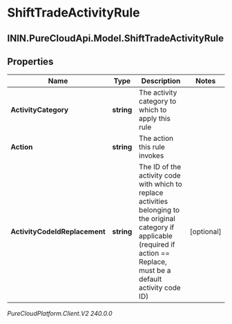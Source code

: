 # ShiftTradeActivityRule

## ININ.PureCloudApi.Model.ShiftTradeActivityRule

## Properties

|Name | Type | Description | Notes|
|------------ | ------------- | ------------- | -------------|
| **ActivityCategory** | **string** | The activity category to which to apply this rule | |
| **Action** | **string** | The action this rule invokes | |
| **ActivityCodeIdReplacement** | **string** | The ID of the activity code with which to replace activities belonging to the original category if applicable (required if action &#x3D;&#x3D; Replace, must be a default activity code ID) | [optional] |



_PureCloudPlatform.Client.V2 240.0.0_
